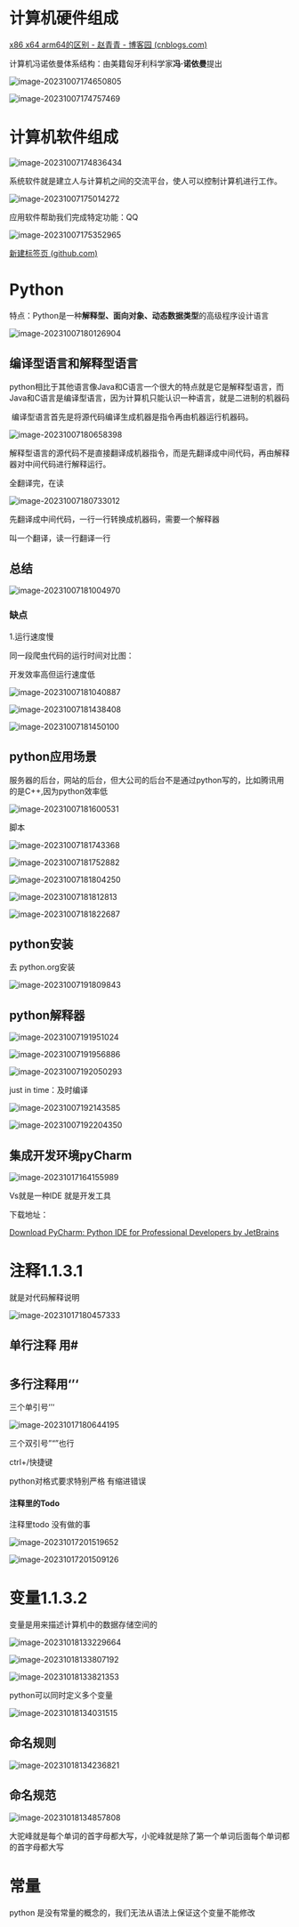 

# 计算机硬件组成

[x86 x64 arm64的区别 - 赵青青 - 博客园 (cnblogs.com)](https://www.cnblogs.com/zhaoqingqing/p/13145115.html)



计算机冯诺依曼体系结构：由美籍匈牙利科学家**冯·诺依曼**提出

![image-20231007174650805](assets/image-20231007174650805.png)

![image-20231007174757469](assets/image-20231007174757469.png)

# 计算机软件组成

![image-20231007174836434](assets/image-20231007174836434.png)

系统软件就是建立人与计算机之间的交流平台，使人可以控制计算机进行工作。

![image-20231007175014272](assets/image-20231007175014272.png)

应用软件帮助我们完成特定功能：QQ

![image-20231007175352965](assets/image-20231007175352965.png)

[新建标签页 (github.com)](https://github.com/996icu/996.ICU)

# Python

特点：Python是一种**解释型、面向对象、动态数据类型**的高级程序设计语言

![image-20231007180126904](assets/image-20231007180126904.png)

## 编译型语言和解释型语言

​	python相比于其他语言像Java和C语言一个很大的特点就是它是解释型语言，而Java和C语言是编译型语言，因为计算机只能认识一种语言，就是二进制的机器码

​	编译型语言首先是将源代码编译生成机器是指令再由机器运行机器码。

![image-20231007180658398](assets/image-20231007180658398.png)

​	解释型语言的源代码不是直接翻译成机器指令，而是先翻译成中间代码，再由解释器对中间代码进行解释运行。

全翻译完，在读

![image-20231007180733012](assets/image-20231007180733012.png)

先翻译成中间代码，一行一行转换成机器码，需要一个解释器

叫一个翻译，读一行翻译一行

## 总结

![image-20231007181004970](assets/image-20231007181004970.png)

### 缺点

1.运行速度慢

同一段爬虫代码的运行时间对比图：

开发效率高但运行速度低

![image-20231007181040887](assets/image-20231007181040887.png)

![image-20231007181438408](assets/image-20231007181438408.png)

![image-20231007181450100](assets/image-20231007181450100.png)

## python应用场景

服务器的后台，网站的后台，但大公司的后台不是通过python写的，比如腾讯用的是C++,因为python效率低

![image-20231007181600531](assets/image-20231007181600531.png)

脚本

![image-20231007181743368](assets/image-20231007181743368.png)

![image-20231007181752882](assets/image-20231007181752882.png)

![image-20231007181804250](assets/image-20231007181804250.png)

![image-20231007181812813](assets/image-20231007181812813.png)

![image-20231007181822687](assets/image-20231007181822687.png)

## python安装

去 python.org安装

![image-20231007191809843](assets/image-20231007191809843.png)

## python解释器

![image-20231007191951024](assets/image-20231007191951024.png)

![image-20231007191956886](assets/image-20231007191956886.png)

![image-20231007192050293](assets/image-20231007192050293.png)

just in time：及时编译

![image-20231007192143585](assets/image-20231007192143585.png)

![image-20231007192204350](assets/image-20231007192204350.png)

## 集成开发环境pyCharm

![image-20231017164155989](assets/image-20231017164155989.png)

Vs就是一种IDE 就是开发工具

下载地址：

[Download PyCharm: Python IDE for Professional Developers by JetBrains](https://www.jetbrains.com/pycharm/download/?section=windows)

# 注释1.1.3.1

就是对代码解释说明

![image-20231017180457333](assets/image-20231017180457333.png)

## 单行注释 用#

#

## 多行注释用‘’‘

三个单引号‘’‘

![image-20231017180644195](assets/image-20231017180644195.png)

三个双引号”“”也行

ctrl+/快捷键

python对格式要求特别严格 有缩进错误

#### 注释里的Todo

注释里todo 没有做的事

![image-20231017201519652](assets/image-20231017201519652.png)

![image-20231017201509126](assets/image-20231017201509126.png)

# 变量1.1.3.2

变量是用来描述计算机中的数据存储空间的

![image-20231018133229664](assets/image-20231018133229664.png)

![image-20231018133807192](assets/image-20231018133807192.png)

![image-20231018133821353](assets/image-20231018133821353.png)

python可以同时定义多个变量

![image-20231018134031515](assets/image-20231018134031515.png)

## 命名规则

![image-20231018134236821](assets/image-20231018134236821.png)

## 命名规范

![image-20231018134857808](assets/image-20231018134857808.png)

大驼峰就是每个单词的首字母都大写，小驼峰就是除了第一个单词后面每个单词都的首字母都大写

# 常量

python 是没有常量的概念的，我们无法从语法上保证这个变量不能修改

